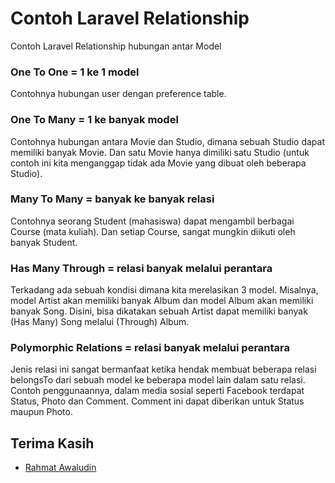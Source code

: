 # Contoh Laravel Relationship

Contoh Laravel Relationship hubungan antar Model

### One To One = 1 ke 1 model
Contohnya hubungan user dengan preference table.

### One To Many = 1 ke banyak model
Contohnya hubungan antara Movie dan Studio, dimana sebuah Studio dapat memiliki
banyak Movie. Dan satu Movie hanya dimiliki satu Studio (untuk contoh ini kita menganggap
tidak ada Movie yang dibuat oleh beberapa Studio).

### Many To Many = banyak ke banyak relasi
Contohnya seorang
Student (mahasiswa) dapat mengambil berbagai Course (mata kuliah). Dan setiap Course, sangat
mungkin diikuti oleh banyak Student.

### Has Many Through = relasi banyak melalui perantara
Terkadang ada sebuah kondisi dimana kita merelasikan 3 model. Misalnya, model Artist akan
memiliki banyak Album dan model Album akan memiliki banyak Song. Disini, bisa dikatakan sebuah Artist dapat memiliki banyak (Has Many) Song melalui (Through) Album.

### Polymorphic Relations = relasi banyak melalui perantara
Jenis relasi ini sangat bermanfaat ketika hendak membuat beberapa relasi belongsTo dari sebuah
model ke beberapa model lain dalam satu relasi. Contoh penggunaannya, dalam media sosial seperti
Facebook terdapat Status, Photo dan Comment. Comment ini dapat diberikan untuk Status maupun
Photo.

## Terima Kasih

* [Rahmat Awaludin](https://github.com/rawaludin/)
